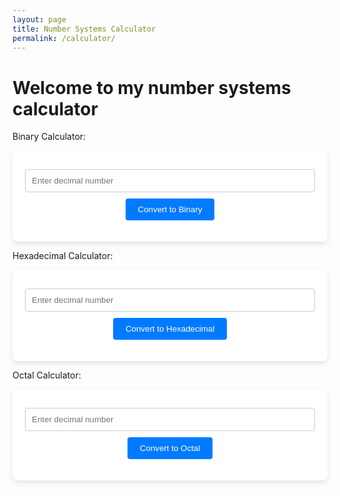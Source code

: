 ```yaml
---
layout: page
title: Number Systems Calculator
permalink: /calculator/
---
```


<h1>Welcome to my number systems calculator</h1>

<p>Binary Calculator:</p>

<div class="binary_calculator">
        <input type="number" id="decimal-input" placeholder="Enter decimal number" />
        <button onclick="convertToBinary()">Convert to Binary</button>
        <p id="binary-output"></p>
</div>

<!-- javascript function to convert decimal to binary-->

<script>

function convertToBinary() {
    // Get the input value
    let decimalNumber = document.getElementById('decimal-input').value;

    // Convert decimal number to binary
    let binaryNumber = parseInt(decimalNumber).toString(2);

    // Display the result
    document.getElementById('binary-output').innerText = `Binary: ${binaryNumber}`;
}

</script>

<p>Hexadecimal Calculator:</p>

<div class="hexadecimal_calculator">
        <input type="number" id="decimal-input" placeholder="Enter decimal number" />
        <button onclick="convertToHexadecimal()">Convert to Hexadecimal</button>
        <p id="hexadecimal-output"></p>
</div>

<script>

function convertToHexadecimal() {
    // Get the input value
    let decimalNumber = document.getElementById('decimal-input').value;

    // Convert decimal number to hexadecimal
    let hexNumber = parseInt(decimalNumber).toString(16).toUpperCase();

    // Display the result
    document.getElementById('hexadecimal-output').innerText = `Hexadecimal: ${hexNumber}`;
}

</script>


<p>Octal Calculator:</p>

<div class="octal_calculator">
        <input type="number" id="decimal-input" placeholder="Enter decimal number" />
        <button onclick="convertToOctal()">Convert to Octal</button>
        <p id="octal-output"></p>
</div>

<script>

function convertToOctal() {
    // Get the input value
    let decimalNumber = document.getElementById('decimal-input').value;

    // Convert decimal number to octal
    let octalNumber = parseInt(decimalNumber).toString(8);

    // Display the result
    document.getElementById('octal-output').innerText = `Octal: ${octalNumber}`;
}

</script>




<style>

.hexadecimal_calculator {
    background-color: white;
    padding: 20px;
    border-radius: 8px;
    box-shadow: 0 4px 8px rgba(0, 0, 0, 0.1);
    text-align: center;
}

.binary_calculator {
    background-color: white;
    padding: 20px;
    border-radius: 8px;
    box-shadow: 0 4px 8px rgba(0, 0, 0, 0.1);
    text-align: center;
}

.octal_calculator {
    background-color: white;
    padding: 20px;
    border-radius: 8px;
    box-shadow: 0 4px 8px rgba(0, 0, 0, 0.1);
    text-align: center;
}

input {
    padding: 10px;
    margin: 10px 0;
    width: 100%;
    border-radius: 4px;
    border: 1px solid #ccc;
}

button {
    padding: 10px 20px;
    background-color: #007bff;
    color: white;
    border: none;
    border-radius: 4px;
    cursor: pointer;
}

button:hover {
    background-color: #0056b3;
}

</style>

